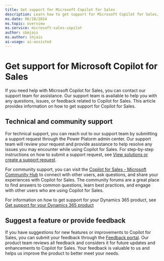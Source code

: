 ```yaml
---
title: Get support for Microsoft Copilot for Sales
description: Learn how to get support for Microsoft Copilot for Sales, including technical support and community support options.
ms.date: 06/18/2024
ms.topic: overview
ms.service: microsoft-sales-copilot
author: sbmjais
ms.author: shjais
ai-usage: ai-assisted
---
```


# Get support for Microsoft Copilot for Sales

If you need help with Microsoft Copilot for Sales, you can contact our support team for assistance. Our support team is available to help you with any questions, issues, or feedback related to Copilot for Sales. This article provides information on how to get support for Copilot for Sales.

## Technical and community support

For technical support, you can reach out to our support team by submitting a support request through the Power Platorm admin center. Our support team will review your request and provide assistance to help resolve any issues you may encounter while using Copilot for Sales. For step-by-step instructions on how to submit a support request, see [View solutions or create a support request](/power-platform/admin/get-help-support#view-solutions-or-create-a-support-request).

For community support, you can visit the [Copilot for Sales - Microsoft Community Hub](https://techcommunity.microsoft.com/t5/microsoft-copilot-for-sales/bd-p/VivaSales) to connect with other users, ask questions, and share your experiences with Copilot for Sales. The community forums are a great place to find answers to common questions, learn best practices, and engage with other users who are using Copilot for Sales.

For information on how to get support for your Dynamics 365 product, see [Get support for your Dynamics 365 product](/dynamics365/get-started/support/)

## Suggest a feature or provide feedback

If you have suggestions for new features or improvements to Copilot for Sales, you can submit your feedback through the [Feedback portal](https://feedbackportal.microsoft.com/feedback/forum/7fcacc26-460c-ed11-b83d-000d3a4d91d1). Our product team reviews all feedback and considers it for future updates and enhancements to Copilot for Sales. Your feedback is valuable to us and helps us improve the product to better meet your needs.